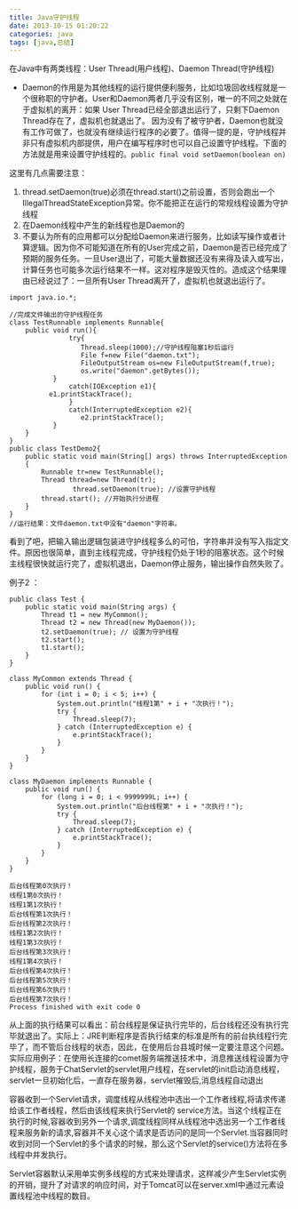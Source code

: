 ```yaml
---
title: Java守护线程
date: 2013-10-15 01:20:22
categories: java
tags: [java,总结]
---
```

在Java中有两类线程：User Thread(用户线程)、Daemon Thread(守护线程)

* Daemon的作用是为其他线程的运行提供便利服务，比如垃圾回收线程就是一个很称职的守护者。User和Daemon两者几乎没有区别，唯一的不同之处就在于虚拟机的离开：如果 User Thread已经全部退出运行了，只剩下Daemon Thread存在了，虚拟机也就退出了。 因为没有了被守护者，Daemon也就没有工作可做了，也就没有继续运行程序的必要了。值得一提的是，守护线程并非只有虚拟机内部提供，用户在编写程序时也可以自己设置守护线程。下面的方法就是用来设置守护线程的。`public final void setDaemon(boolean on)`

<!-- more -->

这里有几点需要注意： 

1. thread.setDaemon(true)必须在thread.start()之前设置，否则会跑出一个IllegalThreadStateException异常。你不能把正在运行的常规线程设置为守护线程
2. 在Daemon线程中产生的新线程也是Daemon的
3. 不要认为所有的应用都可以分配给Daemon来进行服务，比如读写操作或者计算逻辑。因为你不可能知道在所有的User完成之前，Daemon是否已经完成了预期的服务任务。一旦User退出了，可能大量数据还没有来得及读入或写出，计算任务也可能多次运行结果不一样。这对程序是毁灭性的。造成这个结果理由已经说过了：一旦所有User Thread离开了，虚拟机也就退出运行了。
 
<!--lang:java-->
	import java.io.*;     
	    
	//完成文件输出的守护线程任务  
	class TestRunnable implements Runnable{     
	    public void run(){     
	               try{     
	                  Thread.sleep(1000);//守护线程阻塞1秒后运行     
	                  File f=new File("daemon.txt");     
	                  FileOutputStream os=new FileOutputStream(f,true);     
	                  os.write("daemon".getBytes());     
	           }     
	               catch(IOException e1){     
	          e1.printStackTrace();     
	               }     
	               catch(InterruptedException e2){     
	                  e2.printStackTrace();     
	           }     
	    }     
	}     
	public class TestDemo2{     
	    public static void main(String[] args) throws InterruptedException     
	    {     
	        Runnable tr=new TestRunnable();     
	        Thread thread=new Thread(tr);     
	                thread.setDaemon(true); //设置守护线程     
	        thread.start(); //开始执行分进程     
	    }     
	}     
	//运行结果：文件daemon.txt中没有"daemon"字符串。  
看到了吧，把输入输出逻辑包装进守护线程多么的可怕，字符串并没有写入指定文件。原因也很简单，直到主线程完成，守护线程仍处于1秒的阻塞状态。这个时候主线程很快就运行完了，虚拟机退出，Daemon停止服务，输出操作自然失败了。
 
例子2 ： 
<!--lang:java-->
	public class Test {
		public static void main(String args) {
			Thread t1 = new MyCommon();
			Thread t2 = new Thread(new MyDaemon());
			t2.setDaemon(true); // 设置为守护线程
			t2.start();
			t1.start();
		}
	}
	
	class MyCommon extends Thread {
		public void run() {
			for (int i = 0; i < 5; i++) {
				System.out.println("线程1第" + i + "次执行！");
				try {
					Thread.sleep(7);
				} catch (InterruptedException e) {
					e.printStackTrace();
				}
			}
		}
	}
	
	class MyDaemon implements Runnable {
		public void run() {
			for (long i = 0; i < 9999999L; i++) {
				System.out.println("后台线程第" + i + "次执行！");
				try {
					Thread.sleep(7);
				} catch (InterruptedException e) {
					e.printStackTrace();
				}
			}
		}
	} 
    
	后台线程第0次执行！ 
	线程1第0次执行！ 
	线程1第1次执行！ 
	后台线程第1次执行！ 
	后台线程第2次执行！ 
	线程1第2次执行！ 
	线程1第3次执行！ 
	后台线程第3次执行！ 
	线程1第4次执行！ 
	后台线程第4次执行！ 
	后台线程第5次执行！ 
	后台线程第6次执行！ 
	后台线程第7次执行！ 
	Process finished with exit code 0 

从上面的执行结果可以看出：前台线程是保证执行完毕的，后台线程还没有执行完毕就退出了。实际上：JRE判断程序是否执行结束的标准是所有的前台执线程行完毕了，而不管后台线程的状态，因此，在使用后台县城时候一定要注意这个问题。实际应用例子：在使用长连接的comet服务端推送技术中，消息推送线程设置为守护线程，服务于ChatServlet的servlet用户线程，在servlet的init启动消息线程，servlet一旦初始化后，一直存在服务器，servlet摧毁后,消息线程自动退出 

容器收到一个Servlet请求，调度线程从线程池中选出一个工作者线程,将请求传递给该工作者线程，然后由该线程来执行Servlet的 service方法。当这个线程正在执行的时候,容器收到另外一个请求,调度线程同样从线程池中选出另一个工作者线程来服务新的请求,容器并不关心这个请求是否访问的是同一个Servlet.当容器同时收到对同一个Servlet的多个请求的时候，那么这个Servlet的service()方法将在多线程中并发执行。

Servlet容器默认采用单实例多线程的方式来处理请求，这样减少产生Servlet实例的开销，提升了对请求的响应时间，对于Tomcat可以在server.xml中通过<Connector>元素设置线程池中线程的数目。 